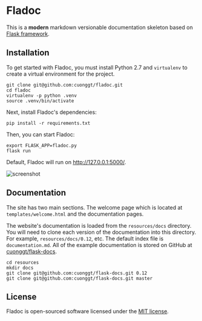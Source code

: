# Fladoc

This is a **modern** markdown versionable documentation skeleton based on [Flask framework](http://flask.pocoo.org/docs/0.12/).

## Installation

To get started with Fladoc, you must install Python 2.7 and `virtualenv` to create a virtual environment for the project.
  
    git clone git@github.com:cuonggt/fladoc.git
    cd fladoc
    virtualenv -p python .venv
    source .venv/bin/activate
    
Next, install Fladoc's dependencies:

    pip install -r requirements.txt
    

Then, you can start Fladoc:

    export FLASK_APP=fladoc.py
    flask run

Default, Fladoc will run on http://127.0.0.1:5000/.

![screenshot](https://photos-2.dropbox.com/t/2/AABM3QWKrC4OTF2IutMSceHYqD6MDD1_pTp8K8p64XC08A/12/2543832/png/32x32/3/1491984000/0/2/Screen%20Shot%202017-04-12%20at%2010.13.20%20AM.png/EI_n-gEYzM68QSAHKAc/HMBRGg5dNWN0kddhgX6_4GQr_1qtTCCEQaYtVolMTCk?dl=0&size=2048x1536&size_mode=3)

## Documentation

The site has two main sections. The welcome page which is located at `templates/welcome.html` and the documentation pages.

The website's documentation is loaded from the `resources/docs` directory. You will need to clone each version of the documentation into this directory. For example, `resources/docs/0.12`, etc. The default index file is `documentation.md`. All of the example documentation is stored on GitHub at [cuonggt/flask-docs](https://github.com/cuonggt/flask-docs).

    cd resources
    mkdir docs
    git clone git@github.com:cuonggt/flask-docs.git 0.12
    git clone git@github.com:cuonggt/flask-docs.git master
    
## License

Fladoc is open-sourced software licensed under the [MIT license](http://opensource.org/licenses/MIT).
